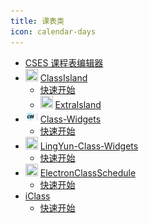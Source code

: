 ```yaml
---
title: 课表类
icon: calendar-days
---
```


- <i class="fa-solid fa-file-pen"></i> [CSES 课程表编辑器](/classschedule/cses.md)
- <img src="https://raw.githubusercontent.com/ClassIsland/ClassIsland/master/ClassIsland/Assets/AppLogo_AppLogo.svg" width="20" height="20"/> [ClassIsland](/classschedule/classisland/index.md)
  - <i class="fa-solid fa-signs-post"></i> [快速开始](/classschedule/classisland/get-started.md)
  - <img src="https://docs.lipoly.ink/ExtraIsland/images/extraIslandFull.svg" width="20" height="20"/> [ExtraIsland](/classschedule/classisland/extraisland.md)
- <img src="https://raw.githubusercontent.com/Class-Widgets/Class-Widgets/main/img/Logo.png" width="20" height="20"/> [Class-Widgets](/classschedule/class-widgets/index.md)
  - <i class="fa-solid fa-signs-post"></i> [快速开始](/classschedule/class-widgets/get-started.md)
- <img src="https://raw.githubusercontent.com/Yamikani-Flipped/LingYun-Class-Widgets/main/LINGYUN.ico" width="20" height="20"/> [LingYun-Class-Widgets](/classschedule/lingyun-class-widgets/index.md)
  - <i class="fa-solid fa-signs-post"></i> [快速开始](/classschedule/lingyun-class-widgets/get-started.md)
- <img src="https://raw.githubusercontent.com/EnderWolf006/ElectronClassSchedule/main/image/icon.png" width="20" height="20"/> [ElectronClassSchedule](/classschedule/electronclassschedule/index.md)
  - <i class="fa-solid fa-signs-post"></i> [快速开始](/classschedule/electronclassschedule/get-started.md)
- [iClass](/classschedule/iclass/index.md)
  - <i class="fa-solid fa-signs-post"></i> [快速开始](/classschedule/iclass/get-started.md)